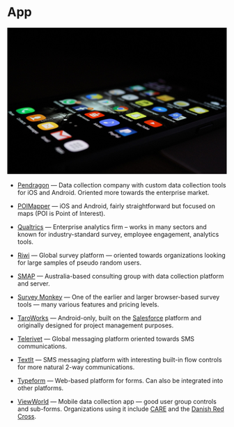 # App

![app](../images/app.jpg)

- [Pendragon](https://www.pendragonforms.com) — Data collection company with custom data collection tools for iOS and Android. Oriented more towards the enterprise market.

- [POIMapper](https://poimapper.com) — iOS and Android, fairly straightforward but focused on maps (POI is Point of Interest).

- [Qualtrics](https://www.qualtrics.com) — Enterprise analytics firm – works in many sectors and known for industry-standard survey, employee engagement, analytics tools.

- [Riwi](https://riwi.com) — Global survey platform — oriented towards organizations looking for large samples of pseudo random users.

- [SMAP](https://smap.com.au) — Australia-based consulting group with data collection platform and server.

- [Survey Monkey](https://surveymonkey.com) — One of the earlier and larger browser-based survey tools — many various features and pricing levels.

- [TaroWorks](https://taroworks.org) — Android-only, built on the [Salesforce](https://www.salesforce.com) platform and originally designed for project management purposes.

- [Telerivet](https://telerivet.com) — Global messaging platform oriented towards SMS communications.

- [TextIt](https://textit.in) — SMS messaging platform with interesting built-in flow controls for more natural 2-way communications.

- [Typeform](https://typeform.com) — Web-based platform for forms. Can also be integrated into other platforms.

- [ViewWorld](https://viewworld.net) — Mobile data collection app — good user group controls and sub-forms. Organizations using it include [CARE](http://www.care.org) and the [Danish Red Cross](https://www.rodekors.dk).
